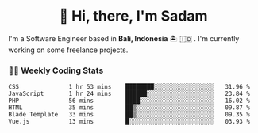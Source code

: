 <h1 align="center">👋 Hi, there, I'm Sadam</h1>
<p>I'm a Software Engineer based in <strong>Bali, Indonesia</strong> 🏝️ 🇮🇩 . I'm currently working on some freelance projects.</p>

### 👨‍💻 Weekly Coding Stats
<!--START_SECTION:waka-->

```text
CSS              1 hr 53 mins    ████████░░░░░░░░░░░░░░░░░   31.96 %
JavaScript       1 hr 24 mins    ██████░░░░░░░░░░░░░░░░░░░   23.84 %
PHP              56 mins         ████░░░░░░░░░░░░░░░░░░░░░   16.02 %
HTML             35 mins         ██▒░░░░░░░░░░░░░░░░░░░░░░   09.87 %
Blade Template   33 mins         ██▒░░░░░░░░░░░░░░░░░░░░░░   09.35 %
Vue.js           13 mins         █░░░░░░░░░░░░░░░░░░░░░░░░   03.93 %
```

<!--END_SECTION:waka-->
